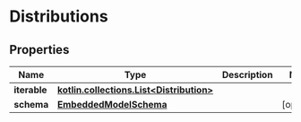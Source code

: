 
# Distributions

## Properties
Name | Type | Description | Notes
------------ | ------------- | ------------- | -------------
**iterable** | [**kotlin.collections.List&lt;Distribution&gt;**](Distribution.md) |  | 
**schema** | [**EmbeddedModelSchema**](EmbeddedModelSchema.md) |  |  [optional]



